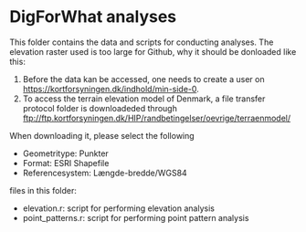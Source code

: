 # DigForWhat analyses
This folder contains the data and scripts for conducting analyses.
The elevation raster used is too large for Github, why it should be donloaded like this:


1. Before the data kan be accessed, one needs to create a user on https://kortforsyningen.dk/indhold/min-side-0.
2. To access the terrain elevation model of Denmark, a file transfer protocol folder is downloadeded through ftp://ftp.kortforsyningen.dk/HIP/randbetingelser/oevrige/terraenmodel/



When downloading it, please select the following
- Geometritype: Punkter
- Format: ESRI Shapefile
- Referencesystem: Længde-bredde/WGS84

files in this folder:
- elevation.r: script for performing elevation analysis
- point_patterns.r: script for performing point pattern analysis



